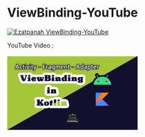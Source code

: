 # ViewBinding-YouTube

<a href="https://www.youtube.com/watch?v=JxsJxuNIcMk" target="_blank"><img alt="Ezatpanah ViewBinding-YouTube" src="https://emojipedia-us.s3.amazonaws.com/content/2020/04/05/yt.png" width="3%"></a>
  
YouTube Video :
 <br>  
<a href="https://www.youtube.com/watch?v=JxsJxuNIcMk" target="_blank"><img alt="Ezatpanah ViewBinding-YouTube" src="viewBinding.jpg" width="60%"></a>
 
